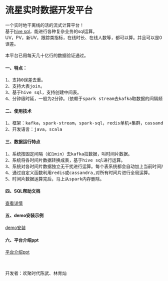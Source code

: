 流星实时数据开发平台
===================

一个实时地干离线的活的流式计算平台！<br />
基于[hive sql](https://cwiki.apache.org/confluence/display/Hive/LanguageManual)，能进行各种复杂业务的sql运算。<br />
UV，PV，新UV，跟踪类指标，在线时长、在线人数等，都可以算。并且可以是0误差。<br /><br />
本平台已用每天几十亿行的数据验证通过。<br />


#### 一、特点：
<pre>
1、支持0误差去重。
2、支持大表join。
3、基于hive sql，支持创建中间表。
4、分钟级时延，一般为2分钟。（依赖于spark stream去kafka取数据的间隔频次）
</pre>

#### 二、使用技术
<pre>
1、框架：kafka，spark-stream，spark-sql，redis单机+集群，cassandra（可选），mysql
2、开发语言：java，scala
</pre>

#### 三、数据运行特点
<pre>
1、系统按固定间隔（如1min）去kafka拉数据，叫时间片数据。
2、系统将各时间片数据转换成表，基于hive sql进行运算。
3、系统对各时间片数据独立无干扰进行运算。每个表系统都会自动加上当前时间片的uuid。
4、通过自定义函数利用redis或cassandra,对所有时间片进行全局运算。
5、时间片数据运算完后，马上从spark内存删除。
</pre>

#### 四、SQL帮助文档
[查看详情](https://github.com/meteorchenwu/meteor/blob/master/SQL.md)

#### 五、demo安装示例
[demo安装](https://github.com/meteorchenwu/meteor/blob/master/INSTALL.md)

#### 六、平台介绍ppt
[平台介绍ppt](https://github.com/meteorchenwu/meteor/tree/master/doc/ppt/大数据开发平台.pptx)

<br/><br/>
开发者：欢聚时代陈武、林育灿

